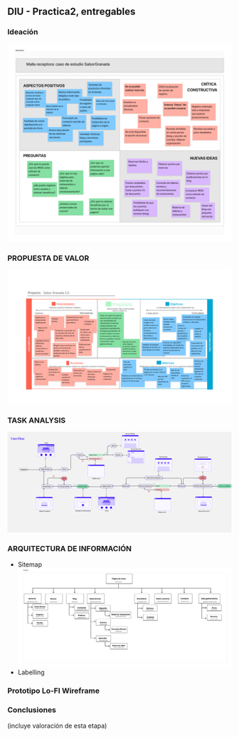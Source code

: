 ## DIU - Practica2, entregables

### Ideación
![Malla_receptora](MallaReceptora.png)

### PROPUESTA DE VALOR
![Scope_Canvas](ScopeCanvas.png)


### TASK ANALYSIS
![Task_flow](UserFlow.png)


### ARQUITECTURA DE INFORMACIÓN

* Sitemap
![Site_map](SiteMap.png)
* Labelling 


### Prototipo Lo-FI Wireframe 


### Conclusiones  
(incluye valoración de esta etapa)
